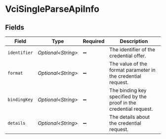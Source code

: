 # VciSingleParseApiInfo


## Fields

| Field                                                             | Type                                                              | Required                                                          | Description                                                       |
| ----------------------------------------------------------------- | ----------------------------------------------------------------- | ----------------------------------------------------------------- | ----------------------------------------------------------------- |
| `identifier`                                                      | *Optional\<String>*                                               | :heavy_minus_sign:                                                | The identifier of the credential offer.                           |
| `format`                                                          | *Optional\<String>*                                               | :heavy_minus_sign:                                                | The value of the format parameter in the credential request.      |
| `bindingKey`                                                      | *Optional\<String>*                                               | :heavy_minus_sign:                                                | The binding key specified by the proof in the credential request. |
| `details`                                                         | *Optional\<String>*                                               | :heavy_minus_sign:                                                | The details about the credential request.                         |